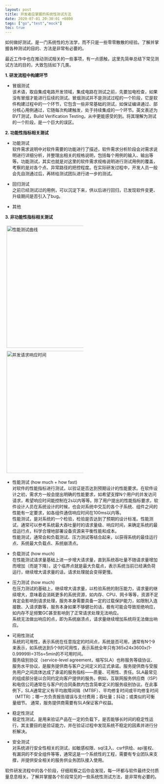 ```yaml
---
layout: post  
title: 开发者应掌握的系统性测试方法
date: 2020-07-01 20:30:01 +0800
tags: ["go","test","mock"]
toc: true
---
```


<style type="text/css" rel="stylesheet">
/* Three image containers (use 25% for four, and 50% for two, etc) */
.column {
  float: left;
  width: 50%;
  padding: 5px;
}

/* Clear floats after image containers */
.row::after {
  content: "";
  clear: both;
  display: table;
}

.fixsize {
    width: 400px;
}

.fullsize {
    width: 680px;
}
</style>

如何做好测试，是一门系统性的方法学，而不只是一些零零散散的经验。了解并掌握各种测试的目的、方法是非常有必要的。

最近工作中也在推动测试相关的一些事项，有一点感触，这里先简单总结下常见测试方法的目的，大致包括如下几类。

**1. 研发流程中构建环节**

- 冒烟测试  
  该术语，取自集成电路开发领域，集成电路在测试之前，先要加电检查，如果没有冒烟才能进行后续的测试。冒烟测试并不是测试过程的一个阶段，它是软件构建过程中的一个环节，它包含一些非常基础的测试，如保证编译通过、部分核心用例通过，它随每次构建触发，处于持续集成的一个环节。英文表述为BVT测试，Build Verification Testing，从中更能感受的到。将其理解为测试的一个阶段，是一个巨大的误区。

**2. 功能性指标相关测试**

- 功能测试  
  软件需求说明中对软件需要的功能进行了描述，软件需求分析阶段会对需求说明进行详细分析，并整理出相关的规格说明，包括每个用例的输入、输出等等。功能测试，其实也就是对这里的软件需求规格说明进行测试用例的覆盖，考察的是对各个点、异常路径的把控程度。在实际研发过程中，开发人员一般会先自测通过后，再转给测试团队进行进一步的测试。

- 回归测试  
  之前已经测试过的用例，可以沉淀下来，供以后进行回归，已发现软件变更、升级期间是否引入了bug。

- 其他

**3. 非功能性指标相关测试**

<div class="row"> 
<div class="column"><img class="fixsize" alt="性能测试曲线" src="/blog/assets/testing/性能测试曲线.png"/></div>
<div class="column"><img class="fixsize" alt="并发请求响应时间" src="/blog/assets/testing/并发请求响应时间.png"/></div>
</div>

- 性能测试 (how much + how fast)  
  对软件的性能指标进行测试，以验证是否达到预期设计的性能要求。在软件设计之初，需求方一般会提出明确的性能要求，如希望支撑N个用户的并发访问请求，希望响应时间能控制在2s以内等等。除了用户提出的性能指标要求，软件设计人员在系统设计的时候，也会对系统中交互的各个子系统、组件之间的性能有一定要求，如各组件通信响应时间在100ms以内等。  
  性能测试，是对系统的一个检验，检验是否达到了预期的设计标准。性能测试，通常可以参考系统最大吞吐量时的请求量级、响应时间，来确定系统的最佳运行点，科学合理地部署设备资源来平衡性能和成本。  
  性能测试，通常会和负载测试、压力测试等结合起来，以获得系统的最佳运行点、系统最大负载点、系统崩溃点。

- 负载测试 (how much)  
  在性能测试请求量基础上进一步增大请求量，直到系统吞吐量不随请求量增加而增加（而是下降）。这个临界点就是最大负载点，表示系统当前已经满负荷运行，继续增大请求量的话，请求处理就会变得更慢。

- 压力测试 (how much)   
  在压力测试的基础上，继续增大请求量，以检验系统的耐压能力，请求量的继续增大，意味着会消耗更多的系统资源，如内存、CPU、网卡等等，资源不足肯定会影响到请求处理，服务本身需要具备一定的过载保护能力，如限制入连接数、入请求数等，服务本身如果不够健壮的话，极有可能会导致拒绝响应，如内存不足频繁GC甚至影响到了正常请求处理无法响应。  
  系统无法做出响应的点，即为系统崩溃点，请求量继续增加系统将无法做出响应。

- 可用性测试  
  系统的可用性，表示系统在任意指定的时间点，系统是否可用，通常有N个9来表示，如系统达到5个9的可用性，表示系统全年只有365x24x3600x(1-0.99999)=315s=5min的不可用时间。  
  服务级别协议（service-level agreement，缩写SLA）也称服务等级协议、服务水平协议，是服务提供商与客户之间定义的正式承诺。服务提供商与受服务用户之间具体达成了承诺的服务指标——质量、可用性、责任。SLA最常见的组成部分是以合同约定向客户提供的服务。例如，互联网服务供应商（ISP）和电信公司通常在与客户的合同条款内包含简单定义的服务级别协议。在此事例下，SLA通常定义有平均故障间隔（MTBF）、平均修复时间或平均修复时间（MTTR）；哪一方负责报告错误与支付费用；吞吐量；抖动；或类似的可衡量细节。
  通常，服务提供商需要有SLA保证客户权益。

- 稳定性测试  
  稳定性测试，是用来验证产品在一定的负载下，是否能够长时间的稳定性运行，其主要目的是验证能力，并在验证过程中发现系统不稳定的因素并进行分析解决。

- 安全测试  
  对系统进行安全性相关的测试，如敏感权限、sql注入、csrf供给、api鉴权、有漏洞的不安全组件等等，通常这是一个系统性的工程，需要有专业团队来支撑，并提供安全相关的服务供业务团队接入使用。


软件研发流程中的各个阶段，仔细观察之后你会发现，每一环都与软件最终交付质量息息相关。了解并掌握各个阶段常见的一些系统性测试方法，是非常有必要的。

